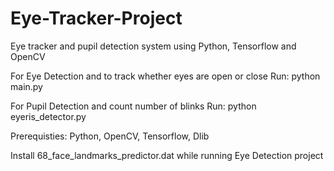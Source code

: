 # Eye-Tracker-Project
Eye tracker and pupil detection system using Python, Tensorflow and OpenCV

For Eye Detection and to track whether eyes are open or close
Run: 
python main.py

For Pupil Detection and count number of blinks
Run: 
python eyeris_detector.py

Prerequisties:
Python, OpenCV, Tensorflow, Dlib

Install 68_face_landmarks_predictor.dat while running Eye Detection project
 
